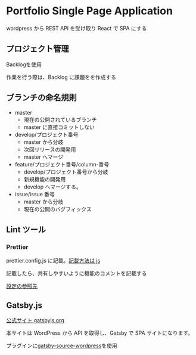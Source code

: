 # Portfolio Single Page Application

wordpress から REST API を受け取り React で SPA にする

## プロジェクト管理

Backlogを使用

作業を行う際は、Backlog に課題をを作成する

## ブランチの命名規則

- master
  - 現在の公開されているブランチ
  - master に直接コミットしない
- develop/プロジェクト番号
  - master から分岐
  - 次回リリースの開発用
  - master へマージ
- feature/プロジェクト番号/column-番号
  - develop/プロジェクト番号から分岐
  - 新規機能の開発用
  - develop へマージする。
- issue/issue 番号
  - master から分岐
  - 現在の公開のバグフィックス

## Lint ツール

### Prettier

prettier.config.js に記載。[記載方法は js](https://prettier.io/docs/en/configuration.html#basic-configuration)

記載したら、共有しやすいように機能のコメントを記載する

[設定の参照先](https://prettier.io/docs/en/options.html)

## Gatsby.js

[公式サイト gatsbyjs.org](https://www.gatsbyjs.org/)

本サイトは WordPress から API を取得し、Gatsby で SPA サイトになります。

プラグインに[gatsby-source-wordpress](https://www.gatsbyjs.org/packages/gatsby-source-wordpress/?=wordpres)を使用
